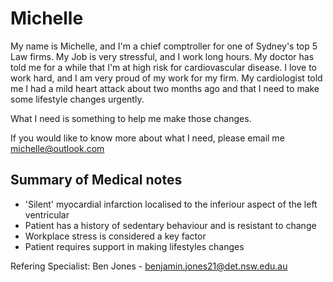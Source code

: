 # Michelle
My name is Michelle, and I'm a chief comptroller for one of Sydney's top 5 Law firms. My Job is very stressful, and I work long hours. My doctor has told me for a while that I'm at high risk for cardiovascular disease. I love to work hard, and I am very proud of my work for my firm. My cardiologist told me I had a mild heart attack about two months ago and that I need to make some lifestyle changes urgently.

What I need is something to help me make those changes.

If you would like to know more about what I need, please email me michelle@outlook.com

## Summary of Medical notes
- 'Silent' myocardial infarction localised to the inferiour aspect of the left ventricular
- Patient has a history of sedentary behaviour and is resistant to change
- Workplace stress is considered a key factor
- Patient requires support in making lifestyles changes

Refering Specialist: Ben Jones - benjamin.jones21@det.nsw.edu.au